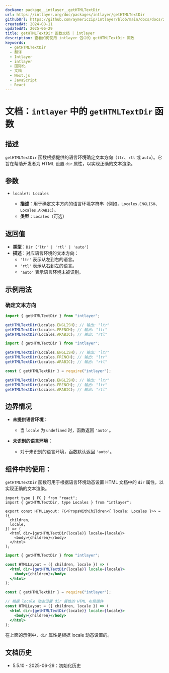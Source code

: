 ```yaml
---
docName: package__intlayer__getHTMLTextDir
url: https://intlayer.org/doc/packages/intlayer/getHTMLTextDir
githubUrl: https://github.com/aymericzip/intlayer/blob/main/docs/docs/zh/packages/intlayer/getHTMLTextDir.md
createdAt: 2024-08-11
updatedAt: 2025-06-29
title: getHTMLTextDir 函数文档 | intlayer
description: 查看如何使用 intlayer 包中的 getHTMLTextDir 函数
keywords:
  - getHTMLTextDir
  - 翻译
  - Intlayer
  - intlayer
  - 国际化
  - 文档
  - Next.js
  - JavaScript
  - React
---
```


# 文档：`intlayer` 中的 `getHTMLTextDir` 函数

## 描述

`getHTMLTextDir` 函数根据提供的语言环境确定文本方向（`ltr`、`rtl` 或 `auto`）。它旨在帮助开发者为 HTML 设置 `dir` 属性，以实现正确的文本渲染。

## 参数

- `locale?: Locales`

  - **描述**：用于确定文本方向的语言环境字符串（例如，`Locales.ENGLISH`、`Locales.ARABIC`）。
  - **类型**：`Locales`（可选）

## 返回值

- **类型**：`Dir`（`'ltr' | 'rtl' | 'auto'`）
- **描述**：对应语言环境的文本方向：
  - `'ltr'` 表示从左到右的语言。
  - `'rtl'` 表示从右到左的语言。
  - `'auto'` 表示语言环境未被识别。

## 示例用法

### 确定文本方向

```typescript codeFormat="typescript"
import { getHTMLTextDir } from "intlayer";

getHTMLTextDir(Locales.ENGLISH); // 输出: "ltr"
getHTMLTextDir(Locales.FRENCH); // 输出: "ltr"
getHTMLTextDir(Locales.ARABIC); // 输出: "rtl"
```

```javascript codeFormat="esm"
import { getHTMLTextDir } from "intlayer";

getHTMLTextDir(Locales.ENGLISH); // 输出: "ltr"
getHTMLTextDir(Locales.FRENCH); // 输出: "ltr"
getHTMLTextDir(Locales.ARABIC); // 输出: "rtl"
```

```javascript codeFormat="commonjs"
const { getHTMLTextDir } = require("intlayer");

getHTMLTextDir(Locales.ENGLISH); // 输出: "ltr"
getHTMLTextDir(Locales.FRENCH); // 输出: "ltr"
getHTMLTextDir(Locales.ARABIC); // 输出: "rtl"
```

## 边界情况

- **未提供语言环境：**

  - 当 `locale` 为 `undefined` 时，函数返回 `'auto'`。

- **未识别的语言环境：**
  - 对于未识别的语言环境，函数默认返回 `'auto'`。

## 组件中的使用：

`getHTMLTextDir` 函数可用于根据语言环境动态设置 HTML 文档中的 `dir` 属性，以实现正确的文本渲染。

```tsx codeFormat="typescript"
import type { FC } from "react";
import { getHTMLTextDir, type Locales } from "intlayer";

export const HTMLLayout: FC<PropsWithChildren<{ locale: Locales }>> = ({
  children,
  locale,
}) => (
  <html dir={getHTMLTextDir(locale)} locale={locale}>
    <body>{children}</body>
  </html>
);
```

```jsx codeFormat="esm"
import { getHTMLTextDir } from "intlayer";

const HTMLLayout = ({ children, locale }) => (
  <html dir={getHTMLTextDir(locale)} locale={locale}>
    <body>{children}</body>
  </html>
);
```

```jsx codeFormat="commonjs"
const { getHTMLTextDir } = require("intlayer");

// 根据 locale 动态设置 dir 属性的 HTML 布局组件
const HTMLLayout = ({ children, locale }) => (
  <html dir={getHTMLTextDir(locale)} locale={locale}>
    <body>{children}</body>
  </html>
);
```

在上面的示例中，`dir` 属性是根据 locale 动态设置的。

## 文档历史

- 5.5.10 - 2025-06-29：初始化历史

